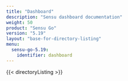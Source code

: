 ```yaml
---
title: "Dashboard"
description: "Sensu dashboard documentation"
weight: 50
product: "Sensu Go"
version: "5.19"
layout: "base-for-directory-listing"
menu:
  sensu-go-5.19:
    identifier: dashboard
---
```


{{< directoryListing >}}
